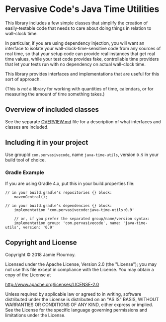 # Pervasive Code's Java Time Utilities

This library includes a few simple classes that simplify the creation of easily-testable code that needs to care about doing things in relation to wall-clock time.

In particular, if you are using dependency injection, you will want an interface to isolate your wall-clock-time-sensitive code from any sources of real time, so that your setup code can provide real instances that get real time values, while your test code provides fake, controllable time providers that let your tests run with no dependency on actual wall-clock time.

This library provides interfaces and implementations that are useful for this sort of approach.

(This is _not_ a library for working with quantities of time, calendars, or for measuring the amount of time something takes.)

## Overview of included classes

See the separate [OVERVIEW.md](OVERVIEW.md) file for a description of what interfaces and classes are included.

## Including it in your project

Use groupId `com.pervasivecode`, name `java-time-utils`, version `0.9` in your build tool of choice.

### Gradle Example

If you are using Gradle 4.x, put this in your build.properties file:

```
// in your build.gradle's repositories {} block:
    mavenCentral();

// in your build.gradle's dependencies {} block:
    implementation 'com.pervasivecode:java-time-utils:0.9'

    // or, if you prefer the separated group/name/version syntax:
    implementation group: 'com.pervasivecode', name: 'java-time-utils', version: '0.9'
```


## Copyright and License

Copyright © 2018 Jamie Flournoy.

Licensed under the Apache License, Version 2.0 (the "License"); you may not use this file except in compliance with the License. You may obtain a copy of the License at

http://www.apache.org/licenses/LICENSE-2.0

Unless required by applicable law or agreed to in writing, software distributed under the License is distributed on an "AS IS" BASIS, WITHOUT WARRANTIES OR CONDITIONS OF ANY KIND, either express or implied. See the License for the specific language governing permissions and limitations under the License.

